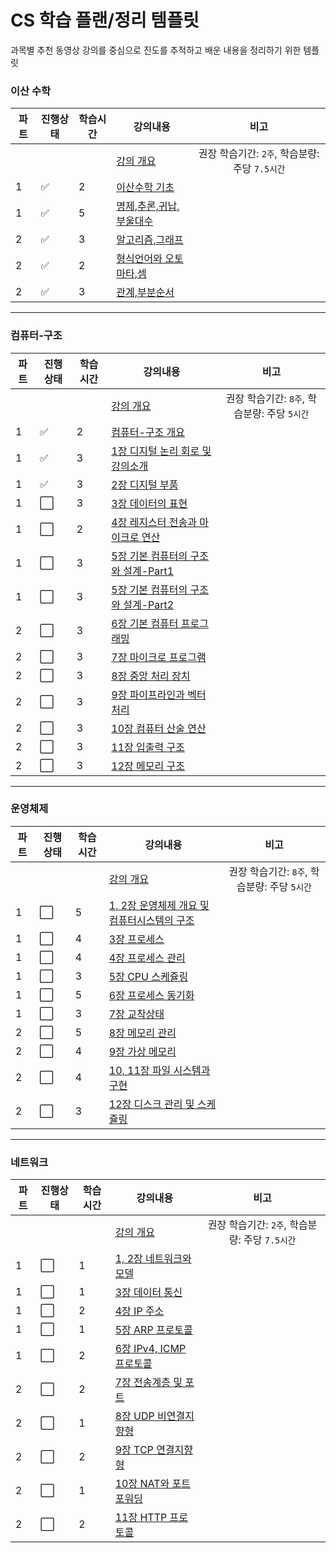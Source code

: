 # CS 학습 플랜/정리 템플릿

과목별 추천 동영상 강의를 중심으로 진도를 추적하고 배운 내용을 정리하기 위한 템플릿

### 이산 수학

| 파트  | 진행상태             |  학습시간 | 강의내용                                                      |                      비고                      |
| ---- | -------------------- | -------- | ------------------------------------------------------------- | :--------------------------------------------: |
|      |                      |          | [강의 개요](이산-수학)                                          |  권장 학습기간: `2주`, 학습분량: 주당 `7.5시간`  |
| 1    |  :white_check_mark:  | 2        | [이산수학 기초](이산-수학/이산수학-기초)                         |                                              |
| 1    |  :white_check_mark:  | 5        | [명제,추론,귀납,부울대수](이산-수학/명제,추론,귀납,부울대수)      |                                              |
| 2    |  :white_check_mark:  | 3        | [알고리즘,그래프](이산-수학/알고리즘,그래프.md)                  |                                              |
| 2    |  :white_check_mark:  | 2        | [형식언어와 오토마타,셈](이산-수학/형식언어와-오토마타,셈.md)     |                                              |
| 2    |  :white_check_mark:  | 3        | [관계,부분순서](이산-수학/관계,부분순서.md)                      |                                              |

---

### 컴퓨터-구조

| 파트  |      진행상태        |  학습시간 | 강의내용                                                                                   |                     비고                     |
| ---- | -------------------- | -------- | ----------------------------------------------------------------------------------------- | :------------------------------------------: |
|      |                      |          | [강의 개요](컴퓨터-구조)                                                                    | 권장 학습기간: `8주`, 학습분량: 주당 `5시간` |
| 1    |  :white_check_mark:  | 2        | [컴퓨터-구조 개요](컴퓨터-구조/컴퓨터-구조-개요.md)                                           |                                              |
| 1    |  :white_check_mark:  | 3        | [1장 디지털 논리 회로 및 강의소개](컴퓨터-구조/1장-디지털-논리-회로-및-강의소개.md)             |                                              |
| 1    |  :white_check_mark:  | 3        | [2장 디지털 부품](컴퓨터-구조/2장-디지털-부품.md)                                            |                                              |
| 1    | :white_large_square: | 3        | [3장 데이터의 표현](컴퓨터-구조/3장-데이터의-표현.md)                                        |                                              |
| 1    | :white_large_square: | 2        | [4장 레지스터 전송과 마이크로 연산](컴퓨터-구조/4장-레지스터-전송과-마이크로-연산.md)           |                                              |
| 1    | :white_large_square: | 3        | [5장 기본 컴퓨터의 구조와 설계-Part1](컴퓨터-구조/5장-기본-컴퓨터의-구조와-설계-Part1.md)      |                                              |
| 1    | :white_large_square: | 3        | [5장 기본 컴퓨터의 구조와 설계-Part2](컴퓨터-구조/5장-기본-컴퓨터의-구조와-설계-Part2.md)      |                                              |
| 2    | :white_large_square: | 3        | [6장 기본 컴퓨터 프로그래밍](컴퓨터-구조/6장-기본-컴퓨터-프로그래밍.md)                       |                                              |
| 2    | :white_large_square: | 3        | [7장 마이크로 프로그램](컴퓨터-구조/7장-마이크로-프로그램.md)                                |                                              |
| 2    | :white_large_square: | 3        | [8장 중앙 처리 장치](컴퓨터-구조/8장-중앙-처리-장치.md)                                      |                                              |
| 2    | :white_large_square: | 3        | [9장 파이프라인과 벡터 처리](컴퓨터-구조/9장-파이프라인과-벡터-처리.md)                       |                                              |
| 2    | :white_large_square: | 3        | [10장 컴퓨터 산술 연산](컴퓨터-구조/10장-컴퓨터-산술-연산.md)                                |                                              |
| 2    | :white_large_square: | 3        | [11장 입출력 구조](컴퓨터-구조/11장-입출력-구조.md)                                         |                                              |
| 2    | :white_large_square: | 3        | [12장 메모리 구조](컴퓨터-구조/12장-메모리-구조.md)                                         |                                              |

---

### 운영체제

| 파트 | 진행상태             | 학습시간 | 강의내용                                                                                               |                     비고                     |
| ---- | -------------------- | -------- | ------------------------------------------------------------------------------------------------------ | :------------------------------------------: |
|      |                      |          | [강의 개요](운영체제)                                                                                  | 권장 학습기간: `8주`, 학습분량: 주당 `5시간` |
| 1    | :white_large_square: | 5        | [1, 2장 운영체제 개요 및 컴퓨터시스템의 구조](운영체제/1,-2장-운영체제-개요-및-컴퓨터시스템의-구조.md) |                                              |
| 1    | :white_large_square: | 4        | [3장 프로세스](운영체제/3장-프로세스.md)                                                               |                                              |
| 1    | :white_large_square: | 4        | [4장 프로세스 관리](운영체제/4장-프로세스-관리.md)                                                     |                                              |
| 1    | :white_large_square: | 3        | [5장 CPU 스케쥴링](운영체제/5장-CPU-스케쥴링.md)                                                       |                                              |
| 1    | :white_large_square: | 5        | [6장 프로세스 동기화](운영체제/6장-프로세스-동기화.md)                                                 |                                              |
| 1    | :white_large_square: | 3        | [7장 교착상태](운영체제/7장-교착상태.md)                                                               |                                              |
| 2    | :white_large_square: | 5        | [8장 메모리 관리](운영체제/8장-메모리-관리.md)                                                         |                                              |
| 2    | :white_large_square: | 4        | [9장 가상 메모리](운영체제/9장-가상-메모리.md)                                                         |                                              |
| 2    | :white_large_square: | 4        | [10, 11장 파일 시스템과 구현](운영체제/10,-11장-파일-시스템과-구현.md)                                 |                                              |
| 2    | :white_large_square: | 3        | [12장 디스크 관리 및 스케쥴링](운영체제/12장-디스크-관리-및-스케쥴링.md)                               |                                              |

---

### 네트워크

| 파트 | 진행상태             | 학습시간 | 강의내용                                                       |                      비고                      |
| ---- | -------------------- | -------- | -------------------------------------------------------------- | :--------------------------------------------: |
|      |                      |          | [강의 개요](네트워크)                                          | 권장 학습기간: `2주`, 학습분량: 주당 `7.5시간` |
| 1    | :white_large_square: | 1        | [1, 2장 네트워크와 모델](네트워크/1,-2장-네트워크와-모델.md)   |                                                |
| 1    | :white_large_square: | 1        | [3장 데이터 통신](네트워크/3장-데이터-통신.md)                 |                                                |
| 1    | :white_large_square: | 2        | [4장 IP 주소](네트워크/4장-IP-주소.md)                         |                                                |
| 1    | :white_large_square: | 1        | [5장 ARP 프로토콜](네트워크/5장-ARP-프로토콜.md)               |                                                |
| 1    | :white_large_square: | 2        | [6장 IPv4, ICMP 프로토콜](네트워크/6장-IPv4,-ICMP-프로토콜.md) |                                                |
| 2    | :white_large_square: | 2        | [7장 전송계층 및 포트](네트워크/7장-전송계층-및-포트.md)       |                                                |
| 2    | :white_large_square: | 1        | [8장 UDP 비연결지향형](네트워크/8장-UDP-비연결지향형.md)       |                                                |
| 2    | :white_large_square: | 2        | [9장 TCP 연결지향형](네트워크/9장-TCP-연결지향형.md)           |                                                |
| 2    | :white_large_square: | 1        | [10장 NAT와 포트포워딩](네트워크/10장-NAT와-포트포워딩.md)     |                                                |
| 2    | :white_large_square: | 2        | [11장 HTTP 프로토콜](네트워크/11장-HTTP-프로토콜.md)           |                                                |

